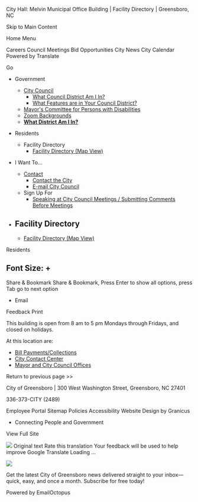 City Hall: Melvin Municipal Office Building | Facility Directory | Greensboro, NC






Skip to Main Content

Home
Menu



Careers
Council Meetings
Bid Opportunities
City News
City Calendar
Powered by
Translate




Go

* Government

  + [City Council](https://www.greensboro-nc.gov/government/city-council "Click to open City Council")
    - [What Council District Am I In?](https://www.greensboro-nc.gov/government/city-council/what-council-district-am-i-in "Click to open What Council District Am I In?")
    - [What Features are in Your Council District?](https://www.greensboro-nc.gov/government/city-council/what-features-are-in-your-council-district "Click to open What Features are in Your Council District?")
  + [Mayor's Committee for Persons with Disabilities](https://www.greensboro-nc.gov/government/mayor-s-committee-for-persons-with-disabilities "Click to open Mayor's Committee for Persons with Disabilities")
  + [Zoom Backgrounds](https://www.greensboro-nc.gov/government/zoom-backgrounds "Zoom Backgrounds from Greensboro")
  + [**What District Am I In?**](https://www.greensboro-nc.gov/government/city-council/what-council-district-am-i-in)
* Residents

  + Facility Directory
    - [Facility Directory (Map View)](https://www.greensboro-nc.gov/residents/facility-directory/facility-directory-map-view "Click to open Facility Directory (Map View)")
* I Want To...

  + [Contact](https://www.greensboro-nc.gov/i-want-to/contact "Click to open Contact")
    - [Contact the City](https://www.greensboro-nc.gov/i-want-to/contact/contact-the-city "Click to open Contact the City")
    - [E-mail City Council](https://www.greensboro-nc.gov/i-want-to/contact/e-mail-city-council "Click to open E-mail City Council")
  + Sign Up For
    - [Speaking at City Council Meetings / Submitting Comments Before Meetings](https://www.greensboro-nc.gov/i-want-to/sign-up-for/speaking-at-city-council-meetings-submitting-comments-before-meetings "Click to open Speaking at City Council Meetings / Submitting Comments Before Meetings")

* Facility Directory
  -
  + [Facility Directory (Map View)](https://www.greensboro-nc.gov/residents/facility-directory/facility-directory-map-view)

Residents

Font Size:
+
-
Share & Bookmark
Share & Bookmark, Press Enter to show all options, press Tab go to next option

* Email

Feedback
Print






This building is open from 8 am to 5 pm Mondays through Fridays, and closed on holidays.

At this location are:

* [Bill Payments/Collections](https://www.greensboro-nc.gov/departments/financial-administrative-services/financial-services/collections)
* [City Contact Center](https://www.greensboro-nc.gov/Admin/Components/FacilityDirectory/Facility/Edit/?navid=4919)
* [Mayor and City Council Offices](https://www.greensboro-nc.gov/government/city-council)

Return to previous page >>


City of Greensboro |
300 West Washington Street, Greensboro, NC 27401



336-373-CITY (2489)

Employee Portal
Sitemap
Policies
Accessibility
Website Design by Granicus
- Connecting People and Government

View Full Site

![](https://fonts.gstatic.com/s/i/productlogos/translate/v14/24px.svg)
Original text
Rate this translation
Your feedback will be used to help improve Google Translate
Loading ...

![](https://gallery.eocampaign1.com/54fb0f1c-a6d3-11ef-9354-819c52b83814%2Fmedia-manager%2F1732224644824-b642a4e5-e336-fdf0-ad1a-5d20fe199224.png)

Get the latest City of Greensboro news delivered straight to your inbox—quick, easy, and once a month. Subscribe for free today!

Powered by
EmailOctopus